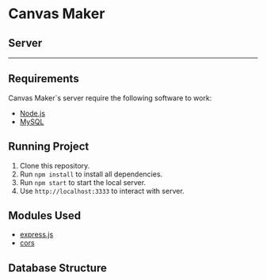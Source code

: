 # Canvas Maker 
## Server
-------------------------------


## Requirements

Canvas Maker`s server require the following software to work:

- [Node.js](https://nodejs.org/en/download/)
- [MySQL](https://www.mysql.com/)


## Running Project  

1. Clone this repository.
2. Run `npm install` to install all dependencies.
3. Run `npm start` to start the local server.
4. Use `http://localhost:3333` to interact with server.


## Modules Used

- [express.js](http://expressjs.com/)
- [cors](https://www.npmjs.com/package/cors)


## Database Structure